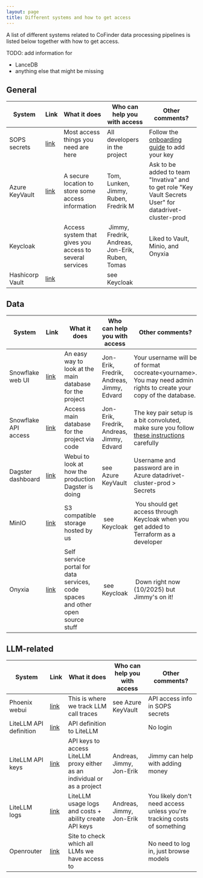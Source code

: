 ```yaml
---
layout: page
title: Different systems and how to get access
---
```


A list of different systems related to CoFinder data processing pipelines is listed below together with how to get access.

TODO: add information for 
- LanceDB
- anything else that might be missing

## General

| System    | Link | What it does  | Who can help you with access | Other comments? |
| -------- | ------- | -------- | ------- | ------- |
| SOPS secrets | [link](https://github.com/knowit-solutions-cocreate/datadrivet-infra-opendatastack/tree/main/secrets) | Most access things you need are here | All developers in the project | Follow the [onboarding guide](02-getting-started.md) to add your key |
| Azure KeyVault | [link](https://portal.azure.com) | A secure location to store some access information | Tom, Lunken, Jimmy, Ruben, Fredrik M | Ask to be added to team "Invativa" and to get role "Key Vault Secrets User" for datadrivet-cluster-prod |
| Keycloak |  | Access system that gives you access to several services | Jimmy, Fredrik, Andreas, Jon-Erik, Ruben, Tomas | Liked to Vault, Minio, and Onyxia |
|Hashicorp Vault | [link](https://vault.platform.datadrivet.ai/ui) |  | see Keycloak |

## Data 

| System    | Link | What it does  | Who can help you with access | Other comments? |
| -------- | ------- | -------- | ------- | ------- |
| Snowflake web UI  | [link](https://app.snowflake.com) | An easy way to look at the main database for the project | Jon-Erik, Fredrik, Andreas, Jimmy, Edvard | Your username will be of format cocreate\<yourname\>. You may need admin rights to create your copy of the database. |
| Snowflake API access | [link](https://app.snowflake.com) | Access main database for the project via code | Jon-Erik, Fredrik, Andreas, Jimmy, Edvard | The key pair setup is a bit convoluted, make sure you follow [these instructions](https://docs.snowflake.com/en/user-guide/key-pair-auth) carefully |
|  Dagster dashboard | [link](https://dagster.platform.datadrivet.ai/) | Webui to look at how the production Dagster is doing | see Azure KeyVault | Username and password are in Azure datadrivet-cluster-prod > Secrets | 
| MinIO | [link](https://minio-console.platform.datadrivet.ai/) | S3 compatible storage hosted by us | see Keycloak | You should get access through Keycloak when you get added to Terraform as a developer |
| Onyxia | [link](https://onyxia.platform.datadrivet.ai/) | Self service portal for data services, code spaces and other open source stuff | see Keycloak | Down right now (10/2025) but Jimmy's on it! |

## LLM-related

| System    | Link | What it does  | Who can help you with access | Other comments? |
| -------- | ------- | -------- | ------- | ------- |
|  Phoenix webui | [link](https://phoenix.platform.datadrivet.ai/) | This is where we track LLM call traces | see Azure KeyVault |  API access info in SOPS secrets | 
| LiteLLM API definition | [link](https://litellm.platform.datadrivet.ai) | API definition to LiteLLM |  | No login | 
| LiteLLM API keys | [link](https://litellm.platform.datadrivet.ai) | API keys to access LiteLLM proxy either as an individual or as a project | Andreas, Jimmy, Jon-Erik | Jimmy can help with adding money | 
| LiteLLM logs | [link](https://litellm.platform.datadrivet.ai/ui/?login=success) | LiteLLM usage logs and costs + ability create API keys | Andreas, Jimmy, Jon-Erik | You likely don't need access unless you're tracking costs of something |
| Openrouter | [link](https://openrouter.ai) | Site to check which all LLMs we have access to |  | No need to log in, just browse models | 
